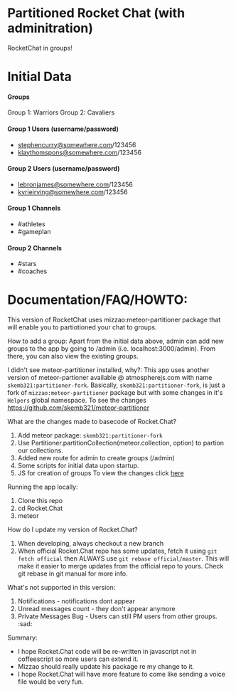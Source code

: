 # Partitioned Rocket Chat (with adminitration)
RocketChat in groups!

# Initial Data
#### Groups
Group 1: Warriors
Group 2: Cavaliers

#### Group 1 Users (username/password)
* stephencurry@somewhere.com/123456
* klaythomspons@somewhere.com/123456

#### Group 2 Users (username/password)
* lebronjames@somewhere.com/123456
* kyrieirving@somewhere.com/123456

#### Group 1 Channels
* #athletes
* #gameplan

#### Group 2 Channels
* #stars
* #coaches

# Documentation/FAQ/HOWTO:

This version of RocketChat uses mizzao:meteor-partitioner package that will enable you to partiotioned your chat to groups.

How to add a group:
   Apart from the initial data above, admin can add new groups to the app by going to /admin (i.e. localhost:3000/admin). From there, you can also view the existing groups.
   
I didn't see meteor-partitioner installed, why?:
  This app uses another version of meteor-partioner available @ atmospherejs.com with name `skemb321:partitioner-fork`. Basically, `skemb321:partitioner-fork`, is just a fork of `mizzao:meteor-partitioner` package but with some changes in it's `Helpers` global namespace. To see the changes https://github.com/skemb321/meteor-partitioner
  

What are the changes made to basecode of Rocket.Chat?
   1. Add meteor package: `skemb321:partitioner-fork`
   2. Use Partitioner.partitionCollection(meteor.collection, option) to partion our collections.
   3. Added new route for admin to create groups (/admin)
   4. Some scripts for initial data upon startup.
   5. JS for creation of groups
   To view the changes click [here](https://github.com/skemb321/Rocket.Chat/pull/3/files)
  
Running the app locally:
   1. Clone this repo
   2. cd Rocket.Chat
   3. meteor

How do I update my version of Rocket.Chat?
   1. When developing, always checkout a new branch
   2. When official Rocket.Chat repo has some updates, fetch it using `git fetch official` then ALWAYS use `git rebase official/master`. This will make it easier to merge updates from the official repo to yours. Check git rebase in git manual for more info.

What's not supported in this version:
   1. Notifications - notifications dont appear
   2. Unread messages count - they don't appear anymore
   3. Private Messages Bug - Users can still PM users from other groups. :sad:

Summary:
   * I hope Rocket.Chat code will be re-written in javascript not in coffeescript so more users can extend it.
   * Mizzao should really update his package re my change to it.
   * I hope Rocket.Chat will have more feature to come like sending a voice file would be very fun.


